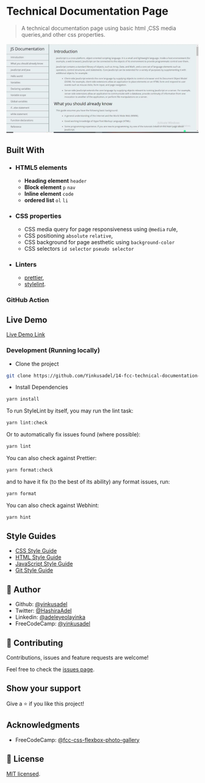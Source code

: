 # Technical Documentation Page

> A technical documentation page using basic html ,CSS media queries,and other css properties.

![screenshot](./app_screenshot.png)

## Built With

- ### HTML5 elements
  - **Heading element**
    `header`
  - **Block element**
    `p` `nav`
  - **Inline element**
    `code`
  - **ordered list**
    `ol` `li`
- ### CSS properties
  - CSS media query for page responsiveness using `@media` rule,
  - CSS positioning `absolute` `relative`,
  - CSS background for page aesthetic using `background-color`
  - CSS selectors `id selector` `pseudo selector`
- ### Linters
  - [prettier](prettier),
  - [stylelint](stylelint).

### GitHub Action

## Live Demo

[Live Demo Link](https://14-fcc-technical-documentation-page.netlify.app)

### Development (Running locally)

- Clone the project

```bash
git clone https://github.com/Yinkusadel/14-fcc-technical-documentation-page/pull/2

```

- Install Dependencies

```bash
yarn install
```

To run StyleLint by itself, you may run the lint task:

```bash
yarn lint:check
```

Or to automatically fix issues found (where possible):

```bash
yarn lint
```

You can also check against Prettier:

```bash
yarn format:check
```

and to have it fix (to the best of its ability) any format issues, run:

```bash
yarn format
```

You can also check against Webhint:

```bash
yarn hint
```

## Style Guides

- [CSS Style Guide](http://udacity.github.io/frontend-nanodegree-styleguide/css.html)
- [HTML Style Guide](http://udacity.github.io/frontend-nanodegree-styleguide/index.html)
- [JavaScript Style Guide](http://udacity.github.io/frontend-nanodegree-styleguide/javascript.html)
- [Git Style Guide](https://udacity.github.io/git-styleguide/)

## 👤 Author

- Github: [@yinkusadel](https://github.com/yinkusadel)
- Twitter: [@HashiraAdel](https://twitter.com/HashiraAdel)
- Linkedin: [@adeleyeolayinka](https://www.linkedin.com/in/adeleye-olayinka/)
- FreeCodeCamp: [@yinkusadel](https://www.freecodecamp.org/Yinkusadel)

## 🤝 Contributing

Contributions, issues and feature requests are welcome!

Feel free to check the [issues page](../../issues).

## Show your support

Give a ⭐️ if you like this project!

## Acknowledgments

- FreeCodeCamp: [@fcc-css-flexbox-photo-gallery](https://www.freecodecamp.org/learn/2022/responsive-web-design/build-a-technical-documentation-page-project/build-a-technical-documentation-page)

## 📝 License

[MIT licensed](./LICENSE).
